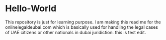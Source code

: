 # Hello-World
This repository is just for learning purpose.
I am making this read me for the onlinelegaldeubai.com which is basically used for handling the legal cases of UAE citizens or other nationals in dubai juridiction. this is test edit.
